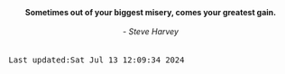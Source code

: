 
<div align="center"><b><span>Sometimes out of your biggest misery, comes your greatest gain.</span></b><br><br><i> - Steve Harvey</i></div>
<br><br><kbd>Last updated:Sat Jul 13 12:09:34 2024</kbd>